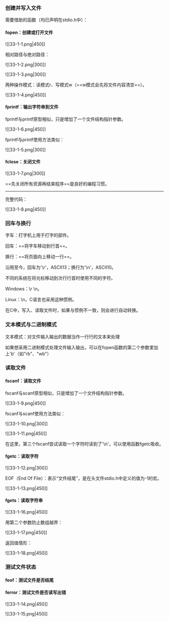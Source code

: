 ### 创建并写入文件

需要借助的函数（均已声明在stdio.h中）：

#### fopen：创建或打开文件

![[33-1-1.png|450]]

相对路径与绝对路径：

![[33-1-2.png|300]]

![[33-1-3.png|300]]

两种操作模式：读模式r、写模式w（==w模式会先将文件内容清空==）。

![[33-1-4.png|450]]

#### fprintf：输出字符串到文件

fprintf与printf原型相似，只是增加了一个文件结构指针参数。

![[33-1-6.png|450]]

fprintf与printf使用方法类似：

![[33-1-5.png|300]]

#### fclose：关闭文件

![[33-1-7.png|300]]

==先关闭所有资源再结束程序==是良好的编程习惯。

---

完整代码：

![[33-1-8.png|450]]

### 回车与换行

字车：打字机上用于打字的部件。

回车：==将字车移动到行首==。

换行：==将页面向上移动一行==。

沿用至今，回车为'\\r'，ASCII13；换行为'\\n'，ASCII10。

不同的系统在将光标移动到次行行首时使用不同的字符。

Windows：\\r \\n。

Linux：\\n，C语言也采用这种惯例。

在C中，写入、读取文件时，如果与惯例不一致，则会进行自动转换。

### 文本模式与二进制模式

文本模式：对文件输入输出的数据当作一行行的文本来处理

如果想采用二进制模式处理文件输入输出，可以在fopen函数的第二个参数里加上'b'（如"rb"、"wb"）

### 读取文件

#### fscanf：读取文件

fscanf与scanf原型相似，只是增加了一个文件结构指针参数。

![[33-1-9.png|450]]

fscanf与scanf使用方法类似：

![[33-1-10.png|300]]

![[33-1-11.png|450]]

在这里，第三个fscanf尝试读取一个字符时读到了'\\n'，可以使用函数fgetc吸收。

#### fgetc：读取字符

![[33-1-12.png|300]]

EOF（End Of File）：表示“文件结尾”，是在头文件stdio.h中定义的值为-1的宏。

![[33-1-13.png|450]]

#### fgets：读取字符串

![[33-1-16.png|450]]

用第二个参数防止数组越界：

![[33-1-17.png|450]]

返回值情形：

![[33-1-18.png|450]]

### 测试文件状态

#### feof：测试文件是否结尾

#### ferror：测试文件是否读写出错

![[33-1-14.png|450]]

![[33-1-15.png|450]]